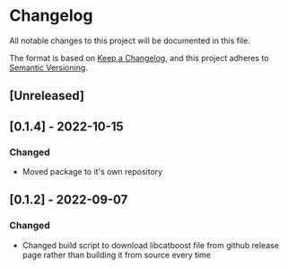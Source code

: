 # Changelog
All notable changes to this project will be documented in this file.

The format is based on [Keep a Changelog](https://keepachangelog.com/en/1.0.0/),
and this project adheres to [Semantic Versioning](https://semver.org/spec/v2.0.0.html).

## [Unreleased]
## [0.1.4] - 2022-10-15
### Changed
* Moved package to it's own repository

## [0.1.2] - 2022-09-07
### Changed
* Changed build script to download libcatboost file from github release page rather than building it from source every time